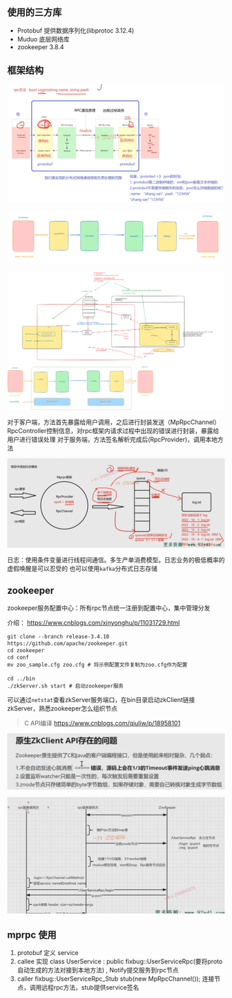 ## 使用的三方库

- Protobuf 提供数据序列化(libprotoc 3.12.4)
- Muduo 底层网络库
- zookeeper 3.8.4


## 框架结构

![alt text](assets/README/image.png)

![alt text](assets/README/image-1.png)

![alt text](assets/README/无标题-2025-01-22-1759.svg)

对于客户端，方法首先暴露给用户调用，之后进行封装发送（MpRpcChannel）
    RpcController控制信息，对rpc框架内请求过程中出现的错误进行封装，暴露给用户进行错误处理
对于服务端，方法签名解析完成后(RpcProvider)，调用本地方法

![alt text](assets/README/image-2.png)

日志：使用条件变量进行线程间通信。多生产单消费模型。日志业务的极低概率的虚假唤醒是可以忍受的
也可以使用`kafka`分布式日志存储

## zookeeper

zookeeper服务配置中心：所有rpc节点统一注册到配置中心，集中管理分发

介绍： https://www.cnblogs.com/xinyonghu/p/11031729.html

```
git clone --branch release-3.4.10 https://github.com/apache/zookeeper.git
cd zookeeper
cd conf
mv zoo_sample.cfg zoo.cfg # 将示例配置文件复制为zoo.cfg作为配置

cd ../bin
./zkServer.sh start # 启动zookeeper服务

```
可以通过`netstat`查看zkServer服务端口，在bin目录启动zkClient链接zkServer，熟悉zookeeper怎么组织节点


> C API编译 https://www.cnblogs.com/qiuliw/p/18958101

![alt text](assets/README/image-5.png)

![alt text](assets/README/image-4.png)

## mprpc 使用

1. protobuf 定义 service
2. callee 实现 class UserService : public fixbug::UserServiceRpc(要将proto自动生成的方法对接到本地方法) , Notify提交服务到rpc节点
3. caller fixbug::UserServiceRpc_Stub stub(new MpRpcChannel()); 连接节点，调用远程rpc方法，stub提供service签名







